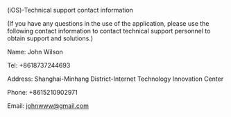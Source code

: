 (iOS)-Technical support contact information

(If you have any questions in the use of the application, please use the following contact information to contact technical support personnel to obtain support and solutions.)

Name: John Wilson

Tel: +8618737244693

Address: Shanghai-Minhang District-Internet Technology Innovation Center

Phone: +8615210902971

Email: johnwww@gmail.com
